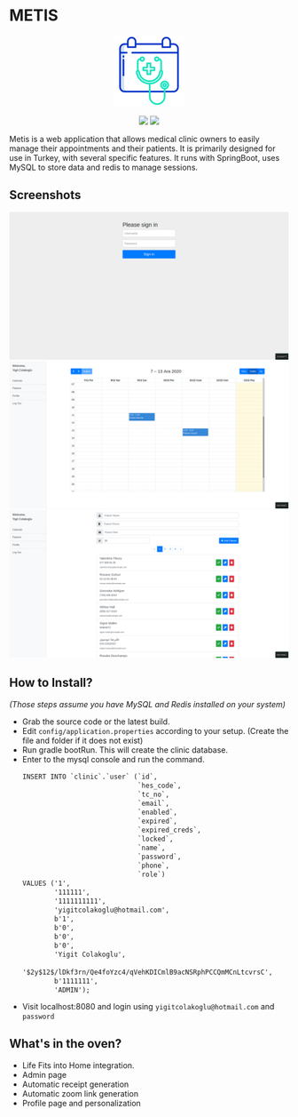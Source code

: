 # METIS

<p align="center">
  <img width="128" height="128" src="/src/main/resources/public/images/metis.png">
  <br/>
  <p align="middle">
    <img src="https://travis-ci.com/yigitcolakoglu/Metis.svg?branch=main">
    <img src="https://heroku-badge.herokuapp.com/?app=metis-app">
  </p>
</p>

Metis is a web application that allows medical clinic owners to easily manage their appointments and their patients. It is primarily designed for use in Turkey, with several specific features. It runs with SpringBoot, uses MySQL to store data and redis to manage sessions. 

## Screenshots

![Login Page](/imgs/screenshots/login.png)
![Appointment Page](/imgs/screenshots/calendar.png)
![Patient Page](/imgs/screenshots/patients.png)

## How to Install?  

*(Those steps assume you have MySQL and Redis installed on your system)*
* Grab the source code or the latest build.
* Edit `config/application.properties` according to your setup. (Create the file and folder if it does not exist)
* Run gradle bootRun. This will create the clinic database.
* Enter to the mysql console and run the command.
    ```mysql
	INSERT INTO `clinic`.`user` (`id`,
	                             `hes_code`,
	                             `tc_no`, 
	                             `email`,   
	                             `enabled`,   
	                             `expired`,   
	                             `expired_creds`,  
	                             `locked`,  
	                             `name`,  
	                             `password`,  
	                             `phone`,  
	                             `role`)  
	VALUES ('1',  
            '111111',  
            '1111111111',   
            'yigitcolakoglu@hotmail.com',
            b'1',   
            b'0',   
            b'0',   
            b'0',   
            'Yigit Colakoglu',   
            '$2y$12$/lDkf3rn/Qe4foYzc4/qVehKDICmlB9acNSRphPCCQmMCnLtcvrsC', 
            b'1111111',   
            'ADMIN'); 
    ```
* Visit localhost:8080 and login using `yigitcolakoglu@hotmail.com` and `password`
 
## What's in the oven?

* Life Fits into Home integration.
* Admin page
* Automatic receipt generation
* Automatic zoom link generation
* Profile page and personalization
